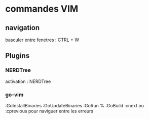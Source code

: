 # commandes VIM

## navigation
basculer entre fenetres : CTRL + W


## Plugins

### NERDTree
activation : NERDTree

### go-vim
:GoInstallBinaries
:GoUpdateBinaries
:GoRun %
:GoBuild
:cnext ou :cprevious pour naviguer entre les erreurs






